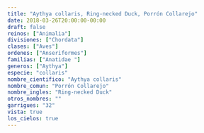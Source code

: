 ```yaml
---
title: "Aythya collaris, Ring-necked Duck, Porrón Collarejo"
date: 2018-03-26T20:00:00-00:00
draft: false
reinos: ["Animalia"]
divisiones: ["Chordata"]
clases: ["Aves"]
ordenes: ["Anseriformes"]
familias: ["Anatidae "]
generos: ["Aythya"]
especie: "collaris"
nombre_cientifico: "Aythya collaris"
nombre_comun: "Porrón Collarejo"
nombre_ingles: "Ring-necked Duck"
otros_nombres: ""
garrigues: "32"
vista: true
los_cielos: true
---
```

